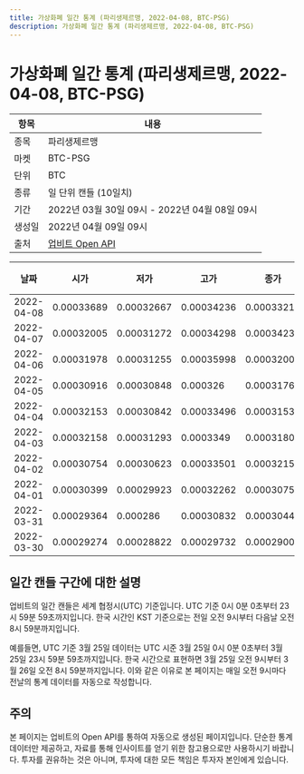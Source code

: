 ```yaml
---
title: 가상화폐 일간 통계 (파리생제르맹, 2022-04-08, BTC-PSG)
description: 가상화폐 일간 통계 (파리생제르맹, 2022-04-08, BTC-PSG)
---
```



가상화폐 일간 통계 (파리생제르맹, 2022-04-08, BTC-PSG)
===

|항목|내용|
|--|--|
|종목|파리생제르맹|
|마켓|BTC-PSG|
|단위|BTC|
|종류|일 단위 캔들 (10일치)|
|기간|2022년 03월 30일 09시 - 2022년 04월 08일 09시|
|생성일|2022년 04월 09일 09시|
|출처|[업비트 Open API](https://docs.upbit.com)|


|날짜|시가|저가|고가|종가|비고|
|--|--|--|--|--|--|
|2022-04-08|0.00033689|0.00032667|0.00034236|0.00033219|    |
|2022-04-07|0.00032005|0.00031272|0.00034298|0.00034238|    |
|2022-04-06|0.00031978|0.00031255|0.00035998|0.00032005|    |
|2022-04-05|0.00030916|0.00030848|0.000326|0.00031764|    |
|2022-04-04|0.00032153|0.00030842|0.00033496|0.00031539|    |
|2022-04-03|0.00032158|0.00031293|0.0003349|0.00031803|    |
|2022-04-02|0.00030754|0.00030623|0.00033501|0.00032158|    |
|2022-04-01|0.00030399|0.00029923|0.00032262|0.00030751|    |
|2022-03-31|0.00029364|0.000286|0.00030832|0.00030445|    |
|2022-03-30|0.00029274|0.00028822|0.00029732|0.00029002|    |


일간 캔들 구간에 대한 설명
---


업비트의 일간 캔들은 세계 협정시(UTC) 기준입니다. 
UTC 기준 0시 0분 0초부터 23시 59분 59초까지입니다. 
한국 시간인 KST 기준으로는 전일 오전 9시부터 다음날 오전 8시 59분까지입니다. 


예를들면, UTC 기준 3월 25일 데이터는 UTC 시준 3월 25일 0시 0분 0초부터 3월 25일 23시 59분 59초까지입니다. 
한국 시간으로 표현하면 3월 25일 오전 9시부터 3월 26일 오전 8시 59분까지입니다. 
이와 같은 이유로 본 페이지는 매일 오전 9시마다 전날의 통계 데이터를 자동으로 작성합니다. 


주의
---


본 페이지는 업비트의 Open API를 통하여 자동으로 생성된 페이지입니다. 
단순한 통계 데이터만 제공하고, 자료를 통해 인사이트를 얻기 위한 참고용으로만 사용하시기 바랍니다. 
투자를 권유하는 것은 아니며, 투자에 대한 모든 책임은 투자자 본인에게 있습니다. 

